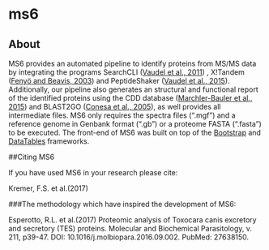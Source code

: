 # ms6

## About

MS6 provides an automated pipeline to identify proteins from MS/MS data by integrating 
the programs SearchCLI ([Vaudel et al., 2011](http://www.ncbi.nlm.nih.gov/pubmed/12622365))
, X!Tandem ([Fenyö and Beavis, 2003](http://www.ncbi.nlm.nih.gov/pubmed/12622365)) 
and PeptideShaker ([Vaudel et al., 2015](http://www.ncbi.nlm.nih.gov/pubmed/25574629)). 
Additionally, our pipeline also generates an structural and 
functional report of the identified proteins using the CDD database 
([Marchler-Bauler et al., 2015](https://www.ncbi.nlm.nih.gov/pmc/articles/PMC4383992/)) 
and BLAST2GO ([Conesa et al., 2005](http://www.ncbi.nlm.nih.gov/pubmed/16081474)), 
as well provides all intermediate files. MS6 only requires the spectra files (“.mgf”) 
and a reference genome in Genbank format (“.gb”) or a proteome FASTA (“.fasta”) 
to be executed. The front-end of MS6 was built on top of the 
[Bootstrap](http://getbootstrap.com/) and [DataTables](https://datatables.net/) 
frameworks.

##Citing MS6

If you have used MS6 in your research please cite:

Kremer, F.S. et al.(2017)

###The methodology which have inspired the development of MS6:

Esperotto, R.L. et al.(2017) Proteomic analysis of Toxocara canis excretory and secretory (TES) proteins. Molecular and Biochemical Parasitology, v. 211, p39-47.
DOI: 10.1016/j.molbiopara.2016.09.002. PubMed: 27638150. 
